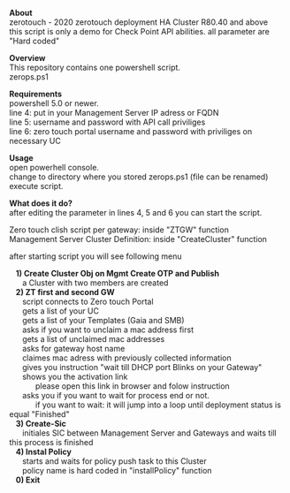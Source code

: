<b>About</b></br>
zerotouch - 2020 zerotouch deployment HA Cluster R80.40 and above</br>
this script is only a demo for Check Point API abilities. all parameter are "Hard coded"</br>

<b>Overview</b></br>
This repository contains one powershell script.</br>
zerops.ps1</br>

<b>Requirements</b></br>
powershell 5.0 or newer.</br>
line 4: put in your Management Server IP adress or FQDN</br>
line 5: username and password with API call priviliges</br>
line 6: zero touch portal username and password with priviliges on necessary UC</br>

<b>Usage</b></br>
open powerhell console.</br>
change to directory where you stored zerops.ps1 (file can be renamed)</br>
execute script.</br>


<b>What does it do?</b></br>
after editing the parameter in lines 4, 5 and 6 you can start the script.</br>

Zero touch clish script per gateway: inside "ZTGW" function</br>
Management Server Cluster Definition: inside "CreateCluster" function</br>

after starting script you will see following menu</br>

&nbsp;&nbsp;&nbsp;<b>1) Create Cluster Obj on Mgmt Create OTP and Publish</b></br>
&nbsp;&nbsp;&nbsp;&nbsp;&nbsp;&nbsp;a Cluster with two members are created</br>
&nbsp;&nbsp;&nbsp;<b>2) ZT first and second GW</b></br>
&nbsp;&nbsp;&nbsp;&nbsp;&nbsp;&nbsp;script connects to Zero touch Portal</br>
&nbsp;&nbsp;&nbsp;&nbsp;&nbsp;&nbsp;gets a list of your UC</br>
&nbsp;&nbsp;&nbsp;&nbsp;&nbsp;&nbsp;gets a list of your Templates (Gaia and SMB)</br>
&nbsp;&nbsp;&nbsp;&nbsp;&nbsp;&nbsp;asks if you want to unclaim a mac address first</br>
&nbsp;&nbsp;&nbsp;&nbsp;&nbsp;&nbsp;gets a list of unclaimed mac addresses</br>
&nbsp;&nbsp;&nbsp;&nbsp;&nbsp;&nbsp;asks for gateway host name</br>
&nbsp;&nbsp;&nbsp;&nbsp;&nbsp;&nbsp;claimes mac adress with previously collected information</br>
&nbsp;&nbsp;&nbsp;&nbsp;&nbsp;&nbsp;gives you instruction "wait till DHCP port Blinks on your Gateway" </br>
&nbsp;&nbsp;&nbsp;&nbsp;&nbsp;&nbsp;shows you the activation link</br>
&nbsp;&nbsp;&nbsp;&nbsp;&nbsp;&nbsp;&nbsp;&nbsp;&nbsp;&nbsp;&nbsp;&nbsp;please open this link in browser and folow instruction</br>
&nbsp;&nbsp;&nbsp;&nbsp;&nbsp;&nbsp;asks you if you want to wait for process end or not.</br>
&nbsp;&nbsp;&nbsp;&nbsp;&nbsp;&nbsp;&nbsp;&nbsp;&nbsp;&nbsp;&nbsp;&nbsp;if you want to wait: it will jump into a loop until deployment status is equal "Finished"                </br>
&nbsp;&nbsp;&nbsp;<b>3) Create-Sic</b></br>
&nbsp;&nbsp;&nbsp;&nbsp;&nbsp;&nbsp;initiales SIC between Management Server and Gateways and waits till this process is finished</br>
&nbsp;&nbsp;&nbsp;<b>4) Instal Policy</b></br>
&nbsp;&nbsp;&nbsp;&nbsp;&nbsp;&nbsp;starts and waits for policy push task to this Cluster </br>
&nbsp;&nbsp;&nbsp;&nbsp;&nbsp;&nbsp;policy name is hard coded  in "installPolicy" function</br>
&nbsp;&nbsp;&nbsp;<b>0) Exit</b></br>
